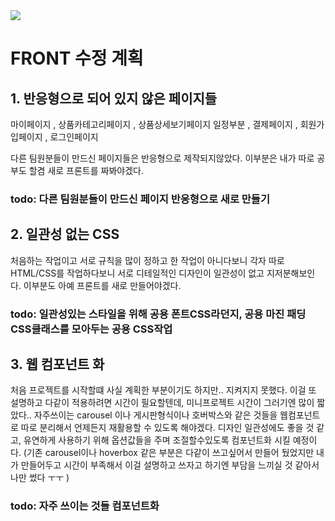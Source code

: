 <img src="https://capsule-render.vercel.app/api?type=waving&color=auto&height=200&section=header&text=프로젝트&nbsp;수정계획&fontSize=90" />

# FRONT 수정 계획


## 1. 반응형으로 되어 있지 않은 페이지들

마이페이지 , 상품카테고리페이지 , 상품상세보기페이지 일정부분 , 결제페이지 , 회원가입페이지 , 로그인페이지

다른 팀원분들이 만드신 페이지들은 반응형으로 제작되지않았다. 이부분은 내가 따로 공부도 할겸 새로 프론트를 짜봐야겠다.

### todo: 다른 팀원분들이 만드신 페이지 반응형으로 새로 만들기

## 2. 일관성 없는 CSS

처음하는 작업이고 서로 규칙을 많이 정하고 한 작업이 아니다보니 
각자 따로 HTML/CSS를 작업하다보니 서로 디테일적인 디자인이 일관성이 없고
지저분해보인다. 이부분도 아예 프론트를 새로 만들어야겠다.

### todo: 일관성있는 스타일을 위해 공용 폰트CSS라던지, 공용 마진 패딩CSS클래스를 모아두는 공용 CSS작업 

## 3. 웹 컴포넌트 화

처음 프로젝트를 시작할떄 사실 계획한 부분이기도 하지만.. 지켜지지 못했다.
이걸 또 설명하고 다같이 적용하려면 시간이 필요할텐데, 미니프로젝트 시간이 그러기엔 많이 짧았다..
자주쓰이는 carousel 이나 게시판형식이나 호버박스와 같은 것들을 웹컴포넌트로 따로 분리해서
언제든지 재활용할 수 있도록 해야겠다. 디자인 일관성에도 좋을 것 같고, 
유연하게 사용하기 위해 옵션값들을 주며 조절할수있도록 컴포넌트화 시킬 예정이다.
(기존 carousel이나 hoverbox 같은 부분은 다같이 쓰고싶어서 만들어 뒀었지만 
내가 만들어두고 시간이 부족해서 이걸 설명하고 쓰자고 하기엔 부담을 느끼실 것 같아서 나만 썼다 ㅜㅜ )

### todo: 자주 쓰이는 것들 컴포넌트화
